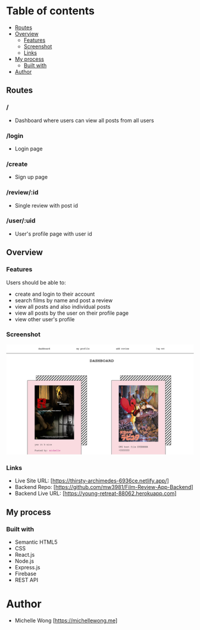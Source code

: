 # Table of contents

- [Routes](#routes)
- [Overview](#overview)
  - [Features](#features)
  - [Screenshot](#screenshot)
  - [Links](#links)
- [My process](#my-process)
  - [Built with](#built-with)
- [Author](#author)

## Routes

### /

- Dashboard where users can view all posts from all users

### /login

- Login page

### /create

- Sign up page

### /review/:id

- Single review with post id

### /user/:uid

- User's profile page with user id

## Overview

### Features

Users should be able to:

- create and login to their account
- search films by name and post a review
- view all posts and also individual posts
- view all posts by the user on their profile page
- view other user's profile

### Screenshot

![](public/film-preview.png)

### Links

- Live Site URL: [https://thirsty-archimedes-6936ce.netlify.app/]
- Backend Repo: [https://github.com/mw3981/Film-Review-App-Backend]
- Backend Live URL: [https://young-retreat-88062.herokuapp.com]

## My process

### Built with

- Semantic HTML5
- CSS
- React.js
- Node.js
- Express.js
- Firebase
- REST API

# Author

- Michelle Wong [https://michellewong.me]
